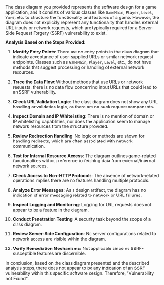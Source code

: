 The class diagram you provided represents the software design for a game application, and it consists of various classes like `GameMain`, `Player`, `Level`, `Yard`, etc. to structure the functionality and features of a game. However, the diagram does not explicitly represent any functionality that handles external URL inputs or network requests, which are typically required for a Server-Side Request Forgery (SSRF) vulnerability to exist.

**Analysis Based on the Steps Provided:**

1. **Identify Entry Points**: There are no entry points in the class diagram that indicate acceptance of user-supplied URLs or similar network request endpoints. Classes such as `GameMain`, `Player`, `Level`, etc., do not have methods that suggest processing or handling of external network resources.

2. **Trace the Data Flow**: Without methods that use URLs or network requests, there is no data flow concerning input URLs that could lead to an SSRF vulnerability.

3. **Check URL Validation Logic**: The class diagram does not show any URL handling or validation logic, as there are no such request components.

4. **Inspect Domain and IP Whitelisting**: There is no mention of domain or IP whitelisting capabilities, nor does the application seem to manage network resources from the structure provided.

5. **Review Redirection Handling**: No logic or methods are shown for handling redirects, which are often associated with network communication.

6. **Test for Internal Resource Access**: The diagram outlines game-related functionalities without reference to fetching data from external/internal network sources.

7. **Check Access to Non-HTTP Protocols**: The absence of network-related operations implies there are no features handling multiple protocols.

8. **Analyze Error Messages**: As a design artifact, the diagram has no indication of error messaging related to network or URL failures.

9. **Inspect Logging and Monitoring**: Logging for URL requests does not appear to be a feature in the diagram.

10. **Conduct Penetration Testing**: A security task beyond the scope of a class diagram.

11. **Review Server-Side Configuration**: No server configurations related to network access are visible within the diagram.

12. **Verify Remediation Mechanisms**: Not applicable since no SSRF-susceptible features are discernible.

In conclusion, based on the class diagram presented and the described analysis steps, there does not appear to be any indication of an SSRF vulnerability within this specific software design. Therefore, "Vulnerability not Found".